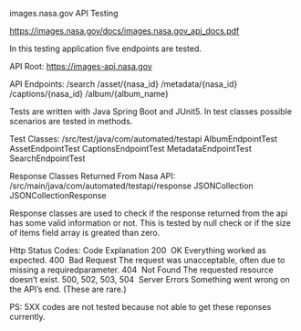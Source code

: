images.nasa.gov API Testing

https://images.nasa.gov/docs/images.nasa.gov_api_docs.pdf

In this testing application five endpoints are tested. 

API Root:
https://images-api.nasa.gov


API Endpoints:
/search
/asset/{nasa_id}
/metadata/{nasa_id}
/captions/{nasa_id}
/album/{album_name}

Tests are written with Java Spring Boot and JUnit5. In test classes possible scenarios are tested in methods. 

Test Classes: /src/test/java/com/automated/testapi
	AlbumEndpointTest
	AssetEndpointTest
	CaptionsEndpointTest
	MetadataEndpointTest
	SearchEndpointTest

Response Classes Returned From Nasa API: /src/main/java/com/automated/testapi/response
	JSONCollection
	JSONCollectionResponse

Response classes are used to check if the response returned from the api has some valid information or not. 
This is tested by null check or if the size of items field array is greated than zero.

Http Status Codes:
Code Explanation
200 ­ OK Everything worked as expected.
400 ­ Bad Request The request was unacceptable, often due to missing a requiredparameter.
404 ­ Not Found The requested resource doesn’t exist.
500, 502, 503, 504 ­ Server Errors Something went wrong on the API’s end. (These are rare.) 

PS: 5XX codes are not tested because not able to get these reponses currently. 
